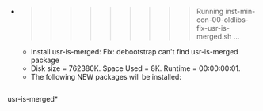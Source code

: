 * >>>>>>>>> Running inst-min-con-00-oldlibs-fix-usr-is-merged.sh ...
  * Install usr-is-merged: Fix: debootstrap can't find usr-is-merged package
  * Disk size = 762380K. Space Used = 8K. Runtime = 00:00:00:01.
  * The following NEW packages will be installed:
  ```bash
usr-is-merged*
  ```
